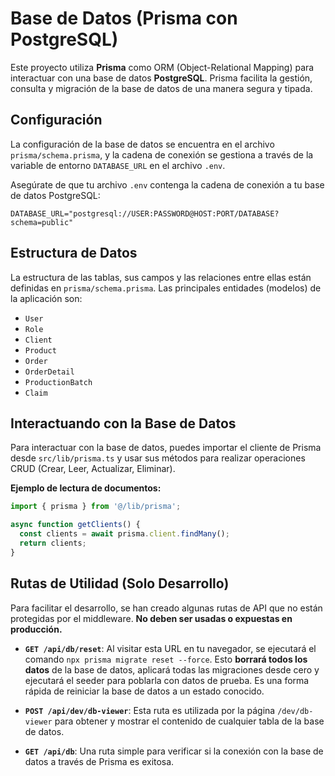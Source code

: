 # Base de Datos (Prisma con PostgreSQL)

Este proyecto utiliza **Prisma** como ORM (Object-Relational Mapping) para interactuar con una base de datos **PostgreSQL**. Prisma facilita la gestión, consulta y migración de la base de datos de una manera segura y tipada.

## Configuración

La configuración de la base de datos se encuentra en el archivo `prisma/schema.prisma`, y la cadena de conexión se gestiona a través de la variable de entorno `DATABASE_URL` en el archivo `.env`.

Asegúrate de que tu archivo `.env` contenga la cadena de conexión a tu base de datos PostgreSQL:

```env
DATABASE_URL="postgresql://USER:PASSWORD@HOST:PORT/DATABASE?schema=public"
```

## Estructura de Datos

La estructura de las tablas, sus campos y las relaciones entre ellas están definidas en `prisma/schema.prisma`. Las principales entidades (modelos) de la aplicación son:

- `User`
- `Role`
- `Client`
- `Product`
- `Order`
- `OrderDetail`
- `ProductionBatch`
- `Claim`

## Interactuando con la Base de Datos

Para interactuar con la base de datos, puedes importar el cliente de Prisma desde `src/lib/prisma.ts` y usar sus métodos para realizar operaciones CRUD (Crear, Leer, Actualizar, Eliminar).

**Ejemplo de lectura de documentos:**
```typescript
import { prisma } from '@/lib/prisma';

async function getClients() {
  const clients = await prisma.client.findMany();
  return clients;
}
```

## Rutas de Utilidad (Solo Desarrollo)

Para facilitar el desarrollo, se han creado algunas rutas de API que no están protegidas por el middleware. **No deben ser usadas o expuestas en producción.**

- **`GET /api/db/reset`**:
  Al visitar esta URL en tu navegador, se ejecutará el comando `npx prisma migrate reset --force`. Esto **borrará todos los datos** de la base de datos, aplicará todas las migraciones desde cero y ejecutará el seeder para poblarla con datos de prueba. Es una forma rápida de reiniciar la base de datos a un estado conocido.

- **`POST /api/dev/db-viewer`**:
  Esta ruta es utilizada por la página `/dev/db-viewer` para obtener y mostrar el contenido de cualquier tabla de la base de datos.

- **`GET /api/db`**:
  Una ruta simple para verificar si la conexión con la base de datos a través de Prisma es exitosa.
